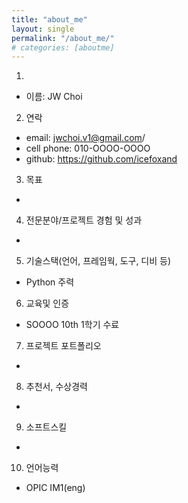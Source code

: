 ```yaml
---
title: "about_me"
layout: single
permalink: "/about_me/"
# categories: [aboutme]
---
```


1. 
- 이름: JW Choi

2. 연락
- email: jwchoi.v1@gmail.com/
- cell phone: 010-OOOO-OOOO
- github: https://github.com/icefoxand 

3. 목표
- 

4. 전문분야/프로젝트 경험 및 성과
- 

5. 기술스택(언어, 프레임웍, 도구, 디비 등)
- Python 주력

6. 교육및 인증
- SOOOO 10th 1학기 수료

7. 프로젝트 포트폴리오
- 

8. 추천서, 수상경력
- 

9. 소프트스킬
- 

10. 언어능력
- OPIC IM1(eng)